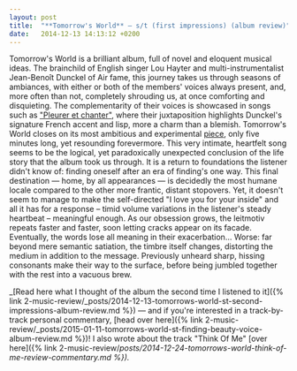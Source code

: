 ```yaml
---
layout: post
title:  "**Tomorrow's World** – s/t (first impressions) (album review)"
date:   2014-12-13 14:13:12 +0200
---
```


Tomorrow's World is a brilliant album, full of novel and eloquent musical ideas. The brainchild of English singer Lou Hayter and multi-instrumentalist Jean-Benoît Dunckel of Air fame, this journey takes us through seasons of ambiances, with either or both of the members' voices always present, and, more often than not, completely shrouding us, at once comforting and disquieting. The complementarity of their voices is showcased in songs such as ["Pleurer et chanter"](https://www.youtube.com/watch?v=nzpv23oY9V4), where their juxtaposition highlights Dunckel's signature French accent and lisp, more a charm than a blemish. Tomorrow's World closes on its most ambitious and experimental [piece](https://www.youtube.com/watch?v=Mg738SvXcg4), only five minutes long, yet resounding forevermore. This very intimate, heartfelt song seems to be the logical, yet paradoxically unexpected conclusion of the life story that the album took us through. It is a return to foundations the listener didn't know of: finding oneself after an era of finding's one way. This final destination — home, by all appearances — is decidedly the most humane locale compared to the other more frantic, distant stopovers. Yet, it doesn't seem to manage to make the self-directed "I love you for your inside" and all it has for a response – timid volume variations in the listener's steady heartbeat – meaningful enough. As our obsession grows, the leitmotiv repeats faster and faster, soon letting cracks appear on its facade. Eventually, the words lose all meaning in their exacerbation... Worse: far beyond mere semantic satiation, the timbre itself changes, distorting the medium in addition to the message. Previously unheard sharp, hissing consonants make their way to the surface, before being jumbled together with the rest into a vacuous brew.

_[Read here what I thought of the album the second time I listened to it]({% link 2-music-review/_posts/2014-12-13-tomorrows-world-st-second-impressions-album-review.md %}) — and if you're interested in a track-by-track personal commentary, [head over here]({% link 2-music-review/_posts/2015-01-11-tomorrows-world-st-finding-beauty-voice-album-review.md %})! I also wrote about the track "Think Of Me" [over here]({% link 2-music-review/_posts/2014-12-24-tomorrows-world-think-of-me-review-commentary.md %})._